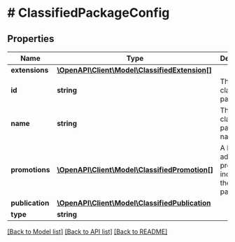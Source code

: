 # # ClassifiedPackageConfig

## Properties

Name | Type | Description | Notes
------------ | ------------- | ------------- | -------------
**extensions** | [**\OpenAPI\Client\Model\ClassifiedExtension[]**](ClassifiedExtension.md) |  | [optional] 
**id** | **string** | The classifieds package ID. | 
**name** | **string** | The classifieds package name. | 
**promotions** | [**\OpenAPI\Client\Model\ClassifiedPromotion[]**](ClassifiedPromotion.md) | A list of additional promotions included in the package. | [optional] 
**publication** | [**\OpenAPI\Client\Model\ClassifiedPublication**](ClassifiedPublication.md) |  | [optional] 
**type** | **string** |  | 

[[Back to Model list]](../../README.md#documentation-for-models) [[Back to API list]](../../README.md#documentation-for-api-endpoints) [[Back to README]](../../README.md)


